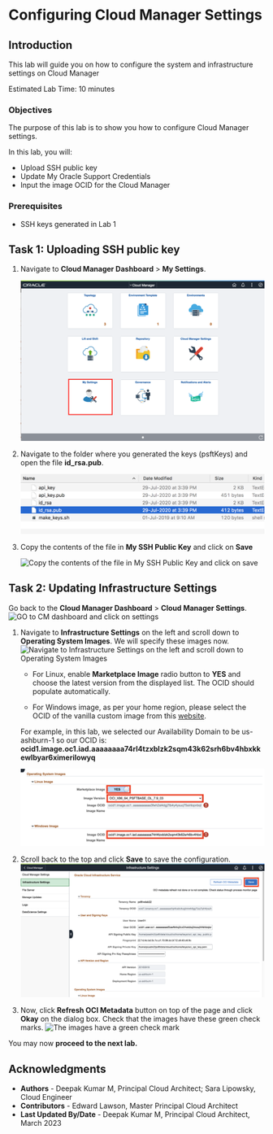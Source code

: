 # Configuring Cloud Manager Settings

## Introduction
This lab will guide you on how to configure the system and infrastructure settings on Cloud Manager

Estimated Lab Time: 10 minutes

### Objectives
The purpose of this lab is to show you how to configure Cloud Manager settings.

In this lab, you will:
* Upload SSH public key
* Update My Oracle Support Credentials
* Input the image OCID for the Cloud Manager


### Prerequisites
* SSH keys generated in Lab 1


## Task 1: Uploading SSH public key

1. Navigate to **Cloud Manager Dashboard** > **My Settings**.

    ![Navigate to Cloud Manager Dashboard and then My Settings](./images/cm-setting.png "")

2. Navigate to the folder where you generated the keys (psftKeys) and open the file **id_rsa.pub**.

    ![Navigate to the folder where you generated the keys and open the file](./images/ssh-key.png "")

3. Copy the contents of the file in **My SSH Public Key** and click on **Save**

    ![Copy the contents of the file in My SSH Public Key and click on save](./images/6.png "")

## Task 2: Updating Infrastructure Settings

Go back to the **Cloud Manager Dashboard** > **Cloud Manager Settings**. 
    ![GO to CM dashboard and click on settings](./images/cmhome.png "")
1.  Navigate to **Infrastructure Settings** on the left and scroll down to **Operating System Images**. We will specify these images now.
    ![Navigate to Infrastructure Settings on the left and scroll down to Operating System Images](./images/infrasettings.png "")

    * For Linux, enable **Marketplace Image** radio button to **YES** and choose the latest version from the displayed list. The OCID should populate automatically.

    * For Windows image, as per your home region, please select the OCID of the vanilla custom image from this [website](https://docs.oracle.com/en-us/iaas/images/image/943bdefa-8858-4b37-98e0-fd710c4aea1e/).

    For example, in this lab, we selected our Availability Domain to be us-ashburn-1 so our OCID is:    
    **ocid1.image.oc1.iad.aaaaaaaa74rl4tzxblzk2sqm43k62srh6bv4hbxkkewlbyar6ximerilowyq**
 
    ![Update the image OCID value](./images/systemimages.png "")

2.	Scroll back to the top and click **Save** to save the configuration. 
    ![Save the CM configuration](./images/infrasave.png "")

3.	Now, click **Refresh OCI Metadata** button on top of the page and click **Okay** on the dialog box. Check that the images have these green check marks.
    ![The images have a green check mark](./images/systemimagesafter.png "")
 


You may now **proceed to the next lab.**

## Acknowledgments
* **Authors** - Deepak Kumar M, Principal Cloud Architect; Sara Lipowsky, Cloud Engineer
* **Contributors** - Edward Lawson, Master Principal Cloud Architect 
* **Last Updated By/Date** - Deepak Kumar M, Principal Cloud Architect, March 2023


